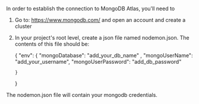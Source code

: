 In order to establish the connection to MongoDB Atlas, you'll need to

1.  Go to: https://www.mongodb.com/ and open an account and create a cluster
2.  In your project's root level, create a json file named nodemon.json.
    The contents of this file should be:
    
    {
    "env": {
    "mongoDatabase": "add_your_db_name" ,
    "mongoUserName": "add_your_username",
    "mongoUserPassword": "add_db_password"

        }

    }

The nodemon.json file will contain your mongodb credentials.
